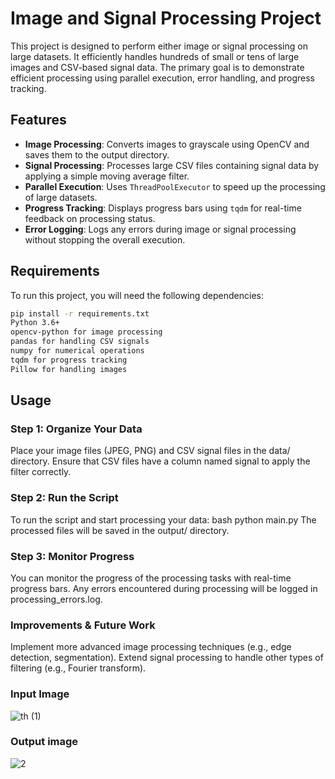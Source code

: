 # Image and Signal Processing Project

This project is designed to perform either image or signal processing on large datasets. It efficiently handles hundreds of small or tens of large images and CSV-based signal data. The primary goal is to demonstrate efficient processing using parallel execution, error handling, and progress tracking.

## Features
- **Image Processing**: Converts images to grayscale using OpenCV and saves them to the output directory.
- **Signal Processing**: Processes large CSV files containing signal data by applying a simple moving average filter.
- **Parallel Execution**: Uses `ThreadPoolExecutor` to speed up the processing of large datasets.
- **Progress Tracking**: Displays progress bars using `tqdm` for real-time feedback on processing status.
- **Error Logging**: Logs any errors during image or signal processing without stopping the overall execution.

## Requirements
To run this project, you will need the following dependencies:

```bash
pip install -r requirements.txt
Python 3.6+
opencv-python for image processing
pandas for handling CSV signals
numpy for numerical operations
tqdm for progress tracking
Pillow for handling images
```
## Usage
### Step 1: Organize Your Data
Place your image files (JPEG, PNG) and CSV signal files in the data/ directory.
Ensure that CSV files have a column named signal to apply the filter correctly.
### Step 2: Run the Script
To run the script and start processing your data:
bash
python main.py
The processed files will be saved in the output/ directory.

### Step 3: Monitor Progress
You can monitor the progress of the processing tasks with real-time progress bars. Any errors encountered during processing will be logged in processing_errors.log.

### Improvements & Future Work
Implement more advanced image processing techniques (e.g., edge detection, segmentation).
Extend signal processing to handle other types of filtering (e.g., Fourier transform).
### Input Image
![th (1)](https://github.com/user-attachments/assets/dd0d63fe-97f2-41f1-b71c-8a868e44450c)
### Output image
![2](https://github.com/user-attachments/assets/e476ada8-7e6a-4965-b074-bab519b6cc2a)


